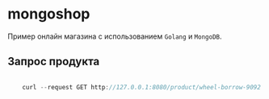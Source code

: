 # mongoshop

Пример онлайн магазина с использованием `Golang` и `MongoDB`.

## Запрос продукта 

```js

    curl --request GET http://127.0.0.1:8080/product/wheel-borrow-9092

```
